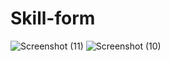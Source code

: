 # Skill-form
![Screenshot (11)](https://user-images.githubusercontent.com/58504563/83777397-fdbc9d00-a6a6-11ea-8c90-98b1b9cb2625.png)
![Screenshot (10)](https://user-images.githubusercontent.com/58504563/83777404-ff866080-a6a6-11ea-9bcf-c9f298a85a2f.png)


